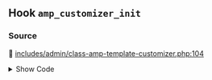 ## Hook `amp_customizer_init`

### Source

:link: [includes/admin/class-amp-template-customizer.php:104](../../includes/admin/class-amp-template-customizer.php#L104)

<details>
<summary>Show Code</summary>

```php
do_action( 'amp_customizer_init', $self );
```

</details>
